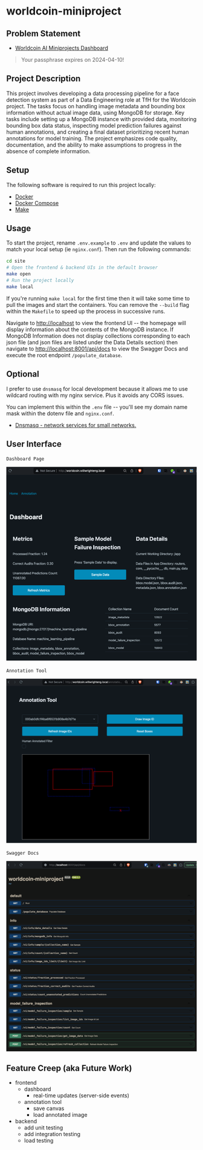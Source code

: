 # worldcoin-miniproject

## Problem Statement

- [Worldcoin AI Miniprojects Dashboard](https://dashboard-miniprojects.ml-stage.worldcoin.org/)

> Your passphrase expires on 2024-04-10!

## Project Description

This project involves developing a data processing pipeline for a face detection system as part of a Data Engineering role at TfH for the Worldcoin project. The tasks focus on handling image metadata and bounding box information without actual image data, using MongoDB for storage. Key tasks include setting up a MongoDB instance with provided data, monitoring bounding box data status, inspecting model prediction failures against human annotations, and creating a final dataset prioritizing recent human annotations for model training. The project emphasizes code quality, documentation, and the ability to make assumptions to progress in the absence of complete information.

## Setup

The following software is required to run this project locally:

- [Docker](https://docs.docker.com/engine/install/)
- [Docker Compose](https://docs.docker.com/compose/install/)
- [Make](https://www.gnu.org/software/make/#download)

## Usage

To start the project, rename `.env.example` to `.env` and update the values to match your local setup (ie `nginx.conf`). Then run the following commands:

```bash
cd site
# Open the frontend & backend UIs in the default browser
make open
# Run the project locally
make local
```

If you're running `make local` for the first time then it will take some time to pull the images and start the containers. You can remove the `--build` flag within the `Makefile` to speed up the process in successive runs.

Navigate to [http://localhost](http://localhost) to view the frontend UI -- the homepage will display information about the contents of the MongoDB instance. If MongoDB Information does not display collections corresponding to each json file (and json files are listed under the Data Details section) then navigate to [http://localhost:8001/api/docs](http://localhost:8001/api/docs) to view the Swagger Docs and execute the root endpoint `/populate_database`.

## Optional

I prefer to use `dnsmasq` for local development because it allows me to use wildcard routing with my nginx service. Plus it avoids any CORS issues.

You can implement this within the `.env` file -- you'll see my domain name mask within the dotenv file and `nginx.conf`.

- [Dnsmasq - network services for small networks.](https://dnsmasq.org/doc.html)

## User Interface

`Dashboard Page`

![dashboard](./docs/dashboard.png)

`Annotation Tool`

![annotation_tool](./docs/annotation-tool.png)

`Swagger Docs`

![swagger_docs](./docs/swagger-docs.png)

## Feature Creep (aka Future Work)

- frontend
  - dashboard
    - real-time updates (server-side events)
  - annotation tool
    - save canvas
    - load annotated image
- backend
  - add unit testing
  - add integration testing
  - load testing
